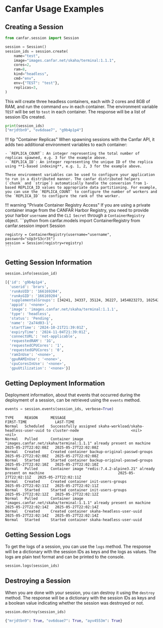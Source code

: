 # Canfar Usage Examples

## Creating a Session

```python title="Create a session"
from canfar.session import Session

session = Session()
session_ids = session.create(
    name="test",
    image="images.canfar.net/skaha/terminal:1.1.1",
    cores=2,
    ram=8,
    kind="headless",
    cmd="env",
    env={"TEST": "test"},
    replicas=3,
)
```

This will create three headless containers, each with 2 cores and 8GB of RAM, and run the command `env` in each container. The environment variable `TEST` will be set to `test` in each container. The response will be a list of session IDs created.

```python
print(session_ids)
["mrjdtbn9", "ov6doae7", "g9b4p1p4"]
```

!!! tip "Container Replicas"
    When spawning sessions with the Canfar API, it adds two additional environment variables to each container:

    - `REPLICA_COUNT`: An integer representing the total number of replicas spawned, e.g. 3 for the example above.
    - `REPLICA_ID`: An integer representing the unique ID of the replica using **1-based indexing**, e.g. 1, 2, 3 for the example above.

    These environment variables can be used to configure your application to run in a distributed manner. The canfar distributed helpers (`chunk` and `stripe`) automatically handle the conversion from 1-based REPLICA_ID values to appropriate data partitioning. For example, you can use the `REPLICA_COUNT` to configure the number of workers and the `REPLICA_ID` to configure the rank of the worker.

!!! warning "Private Container Registry Access"
    If you are using a private container image from the CANFAR Harbor Registry, you need to provide your harbor `username` and the `CLI Secret` through a `ContainerRegistry` object.
    ```python
    from canfar.models import ContainerRegistry
    from canfar.session import Session

    registry = ContainerRegistry(username="username", password="sUp3rS3cr3t")
    session = Session(registry=registry)
    ```

## Getting Session Information

```python title="Get session information"
session.info(session_id)
```

```bash title="Session Information"
[{'id': 'g9b4p1p4',
  'userid': 'brars',
  'runAsUID': '166169204',
  'runAsGID': '166169204',
  'supplementalGroups': [34241, 34337, 35124, 36227, 1454823273, 1025424273],
  'appid': '<none>',
  'image': 'images.canfar.net/skaha/terminal:1.1.1',
  'type': 'headless',
  'status': 'Pending',
  'name': '2a74d03-1',
  'startTime': '2024-10-21T21:39:01Z',
  'expiryTime': '2024-11-04T21:39:01Z',
  'connectURL': 'not-applicable',
  'requestedRAM': '1G',
  'requestedCPUCores': '1',
  'requestedGPUCores': '0',
  'ramInUse': '<none>',
  'gpuRAMInUse': '<none>',
  'cpuCoresInUse': '<none>',
  'gpuUtilization': '<none>'}]
```

## Getting Deployment Information

Deployment information, about that events that occurred during the deployment of a session, can be retrieved using the `events` method.

```python title="Get deployment information"
events = session.events(session_ids, verbose=True)
```

```
TYPE     REASON      MESSAGE                                                                                              FIRST-TIME             LAST-TIME
Normal   Scheduled   Successfully assigned skaha-workload/skaha-headless-user-uuid to cluster-node                        <nil>                  <nil>
Normal   Pulled      Container image "images.canfar.net/skaha/terminal:1.1.1" already present on machine                  2025-05-27T22:02:08Z   2025-05-27T22:02:08Z
Normal   Created     Created container backup-original-passwd-groups                                                      2025-05-27T22:02:08Z   2025-05-27T22:02:08Z
Normal   Started     Started container backup-original-passwd-groups                                                      2025-05-27T22:02:10Z   2025-05-27T22:02:10Z
Normal   Pulled      Container image "redis:7.4.2-alpine3.21" already present on machine                                  2025-05-27T22:02:11Z   2025-05-27T22:02:11Z
Normal   Created     Created container init-users-groups                                                                  2025-05-27T22:02:11Z   2025-05-27T22:02:11Z
Normal   Started     Started container init-users-groups                                                                  2025-05-27T22:02:12Z   2025-05-27T22:02:12Z
Normal   Pulled      Container image "images.canfar.net/skaha/terminal:1.1.1" already present on machine                  2025-05-27T22:02:14Z   2025-05-27T22:02:14Z
Normal   Created     Created container skaha-headless-user-uuid                                                           2025-05-27T22:02:14Z   2025-05-27T22:02:14Z
Normal   Started     Started container skaha-headless-user-uuid
```

## Getting Session Logs

To get the logs of a session, you can use the `logs` method. The response will be a dictionary with the session IDs as keys and the logs as values.
The logs are plain text format and can be printed to the console.

```python title="Get session logs"
session.logs(session_ids)
```

## Destroying a Session

When you are done with your session, you can destroy it using the `destroy` method.
The response will be a dictionary with the session IDs as keys and a boolean value indicating whether the session was destroyed or not.

```python title="Destroy a session"
session.destroy(session_ids)
```

```python
{"mrjdtbn9": True, "ov6doae7": True, "ayv4553m": True}
```
